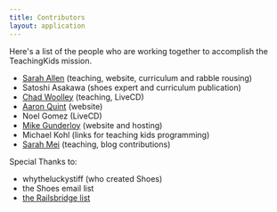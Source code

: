 ```yaml
---
title: Contributors
layout: application
---
```

Here's a list of the people who are working together to accomplish the TeachingKids mission.
* [Sarah Allen](http://www.ultrasaurus.com) (teaching, website, curriculum and rabble rousing)
* Satoshi Asakawa (shoes expert and curriculum publication)
* [Chad Woolley](http://thewoolleyweb.com/) (teaching, LiveCD)
* [Aaron Quint](http://www.quirkey.com/) (website)
* Noel Gomez (LiveCD)
* [Mike Gunderloy](http://afreshcup.com/) (website and hosting)
* Michael Kohl (links for teaching kids programming)
* [Sarah Mei](http://sarahmei.com/blog) (teaching, blog contributions)


Special Thanks to: 
* whytheluckystiff (who created Shoes)
* the Shoes email list
* [the Railsbridge list](http://groups.google.com/group/railsbridge)



